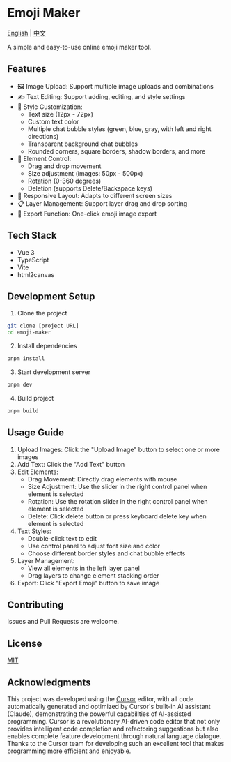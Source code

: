 # Emoji Maker

[English](./README.en.md) | [中文](./README.md)

A simple and easy-to-use online emoji maker tool.

## Features

- 🖼️ Image Upload: Support multiple image uploads and combinations
- ✍️ Text Editing: Support adding, editing, and style settings
- 🎨 Style Customization:
  - Text size (12px - 72px)
  - Custom text color
  - Multiple chat bubble styles (green, blue, gray, with left and right directions)
  - Transparent background chat bubbles
  - Rounded corners, square borders, shadow borders, and more
- 🔄 Element Control:
  - Drag and drop movement
  - Size adjustment (images: 50px - 500px)
  - Rotation (0-360 degrees)
  - Deletion (supports Delete/Backspace keys)
- 📱 Responsive Layout: Adapts to different screen sizes
- 📋 Layer Management: Support layer drag and drop sorting
- 💾 Export Function: One-click emoji image export

## Tech Stack

- Vue 3
- TypeScript
- Vite
- html2canvas

## Development Setup

1. Clone the project

```bash
git clone [project URL]
cd emoji-maker
```

2. Install dependencies

```bash
pnpm install
```

3. Start development server

```bash
pnpm dev
```

4. Build project

```bash
pnpm build
```

## Usage Guide

1. Upload Images: Click the "Upload Image" button to select one or more images
2. Add Text: Click the "Add Text" button
3. Edit Elements:
   - Drag Movement: Directly drag elements with mouse
   - Size Adjustment: Use the slider in the right control panel when element is selected
   - Rotation: Use the rotation slider in the right control panel when element is selected
   - Delete: Click delete button or press keyboard delete key when element is selected
4. Text Styles:
   - Double-click text to edit
   - Use control panel to adjust font size and color
   - Choose different border styles and chat bubble effects
5. Layer Management:
   - View all elements in the left layer panel
   - Drag layers to change element stacking order
6. Export: Click "Export Emoji" button to save image

## Contributing

Issues and Pull Requests are welcome.

## License

[MIT](LICENSE)

## Acknowledgments

This project was developed using the [Cursor](https://cursor.sh/) editor, with all code automatically generated and optimized by Cursor's built-in AI assistant (Claude), demonstrating the powerful capabilities of AI-assisted programming. Cursor is a revolutionary AI-driven code editor that not only provides intelligent code completion and refactoring suggestions but also enables complete feature development through natural language dialogue. Thanks to the Cursor team for developing such an excellent tool that makes programming more efficient and enjoyable. 